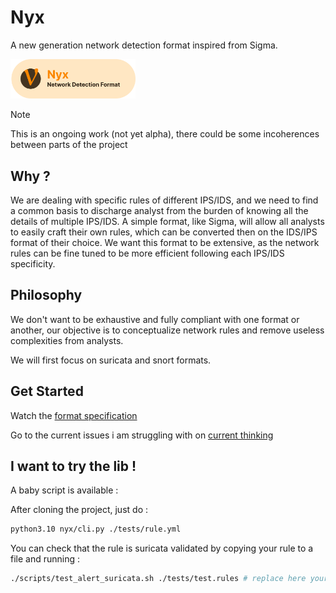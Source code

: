 # Nyx
A new generation network detection format inspired from Sigma.

<p align="start">
<img src="./logo.png" width="200" style="text-">
</p>

> [!NOTE] 
> This is an ongoing work (not yet alpha), there could be some incoherences between parts of the project

## Why ?

We are dealing with specific rules of different IPS/IDS, and we need to find a common basis to discharge analyst from the burden of knowing all the details of multiple IPS/IDS. A simple format, like Sigma, will allow all analysts to easily craft their own rules, which can be converted then on the IDS/IPS format of their choice.
We want this format to be extensive, as the network rules can be fine tuned to be more efficient following each IPS/IDS specificity.

## Philosophy

We don't want to be exhaustive and fully compliant with one format or another, our objective is to conceptualize network rules and remove useless complexities from analysts.

We will first focus on suricata and snort formats.

## Get Started

Watch the [format specification](./documentation/specification.md)

Go to the current issues i am struggling with on [current thinking](./thinking.md)

## I want to try the lib !

A baby script is available :

After cloning the project, just do :
```bash
python3.10 nyx/cli.py ./tests/rule.yml
```
You can check that the rule is suricata validated by copying your rule to a file and running :

```bash
./scripts/test_alert_suricata.sh ./tests/test.rules # replace here your file with your rule
```


